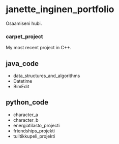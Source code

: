 # janette_inginen_portfolio
Osaamiseni hubi.

### carpet_project
My most recent project in C++.

## java_code
* data_structures_and_algorithms
* Datetime
* BimEdit


## python_code
* character_a
* character_b
* energiatilasto_projecti
* friendships_projekti
* tulitikkupeli_projekti
